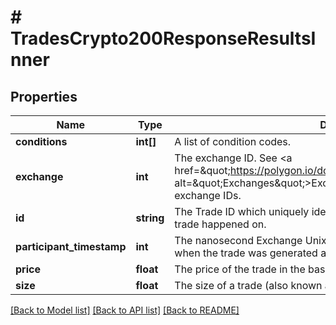 # # TradesCrypto200ResponseResultsInner

## Properties

Name | Type | Description | Notes
------------ | ------------- | ------------- | -------------
**conditions** | **int[]** | A list of condition codes. | [optional]
**exchange** | **int** | The exchange ID. See &lt;a href&#x3D;\&quot;https://polygon.io/docs/crypto/get_v3_reference_exchanges\&quot; alt&#x3D;\&quot;Exchanges\&quot;&gt;Exchanges&lt;/a&gt; for Polygon.io&#39;s mapping of exchange IDs. |
**id** | **string** | The Trade ID which uniquely identifies a trade on the exchange that the trade happened on. |
**participant_timestamp** | **int** | The nanosecond Exchange Unix Timestamp. This is the timestamp of when the trade was generated at the exchange. | [optional]
**price** | **float** | The price of the trade in the base currency of the crypto pair. |
**size** | **float** | The size of a trade (also known as volume). |

[[Back to Model list]](../../README.md#models) [[Back to API list]](../../README.md#endpoints) [[Back to README]](../../README.md)
